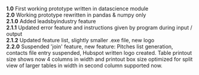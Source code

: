 <strong>1.0</strong> First working prototype written in datascience module<br>
<strong>2.0</strong> Working prototype rewritten in pandas & numpy only<br>
<strong>2.1.0</strong> Added leadsbyindustry feature<br>
<strong>2.1.1</strong> Updated error feature and instructions given by program during input / output<br>
<strong>2.1.2</strong> Updated feature list, slightly smaller .exe file, new logo <br>
<strong>2.2.0</strong> Suspended 'join' feature, new feature: Pitches list generation, contacts file entry suspended, Hubspot written logo created. Table printout size shows now 4 columns in width and printout box size optimized for split view of larger tables in width in second column supported now.<br>
